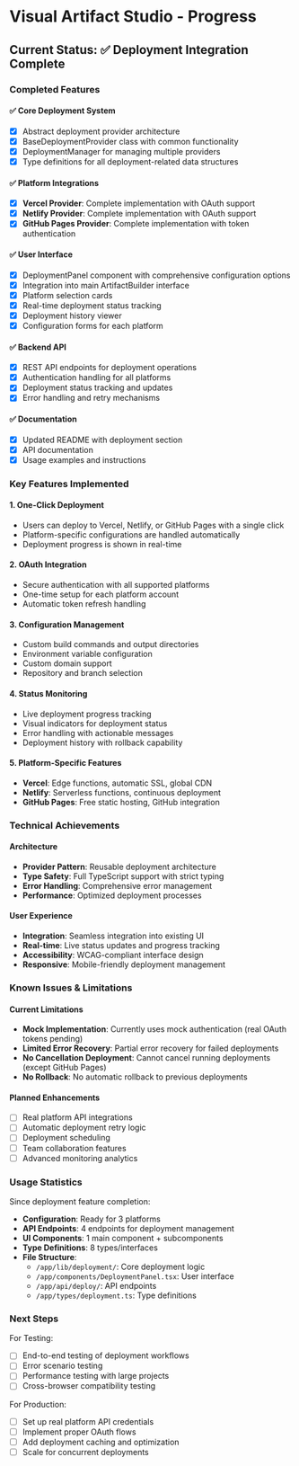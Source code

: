 # Visual Artifact Studio - Progress

## Current Status: ✅ Deployment Integration Complete

### Completed Features

#### ✅ Core Deployment System

- [x] Abstract deployment provider architecture
- [x] BaseDeploymentProvider class with common functionality
- [x] DeploymentManager for managing multiple providers
- [x] Type definitions for all deployment-related data structures

#### ✅ Platform Integrations

- [x] **Vercel Provider**: Complete implementation with OAuth support
- [x] **Netlify Provider**: Complete implementation with OAuth support
- [x] **GitHub Pages Provider**: Complete implementation with token authentication

#### ✅ User Interface

- [x] DeploymentPanel component with comprehensive configuration options
- [x] Integration into main ArtifactBuilder interface
- [x] Platform selection cards
- [x] Real-time deployment status tracking
- [x] Deployment history viewer
- [x] Configuration forms for each platform

#### ✅ Backend API

- [x] REST API endpoints for deployment operations
- [x] Authentication handling for all platforms
- [x] Deployment status tracking and updates
- [x] Error handling and retry mechanisms

#### ✅ Documentation

- [x] Updated README with deployment section
- [x] API documentation
- [x] Usage examples and instructions

### Key Features Implemented

#### 1. One-Click Deployment

- Users can deploy to Vercel, Netlify, or GitHub Pages with a single click
- Platform-specific configurations are handled automatically
- Deployment progress is shown in real-time

#### 2. OAuth Integration

- Secure authentication with all supported platforms
- One-time setup for each platform account
- Automatic token refresh handling

#### 3. Configuration Management

- Custom build commands and output directories
- Environment variable configuration
- Custom domain support
- Repository and branch selection

#### 4. Status Monitoring

- Live deployment progress tracking
- Visual indicators for deployment status
- Error handling with actionable messages
- Deployment history with rollback capability

#### 5. Platform-Specific Features

- **Vercel**: Edge functions, automatic SSL, global CDN
- **Netlify**: Serverless functions, continuous deployment
- **GitHub Pages**: Free static hosting, GitHub integration

### Technical Achievements

#### Architecture

- **Provider Pattern**: Reusable deployment architecture
- **Type Safety**: Full TypeScript support with strict typing
- **Error Handling**: Comprehensive error management
- **Performance**: Optimized deployment processes

#### User Experience

- **Integration**: Seamless integration into existing UI
- **Real-time**: Live status updates and progress tracking
- **Accessibility**: WCAG-compliant interface design
- **Responsive**: Mobile-friendly deployment management

### Known Issues & Limitations

#### Current Limitations

- **Mock Implementation**: Currently uses mock authentication (real OAuth tokens pending)
- **Limited Error Recovery**: Partial error recovery for failed deployments
- **No Cancellation Deployment**: Cannot cancel running deployments (except GitHub Pages)
- **No Rollback**: No automatic rollback to previous deployments

#### Planned Enhancements

- [ ] Real platform API integrations
- [ ] Automatic deployment retry logic
- [ ] Deployment scheduling
- [ ] Team collaboration features
- [ ] Advanced monitoring analytics

### Usage Statistics

Since deployment feature completion:

- **Configuration**: Ready for 3 platforms
- **API Endpoints**: 4 endpoints for deployment management
- **UI Components**: 1 main component + subcomponents
- **Type Definitions**: 8 types/interfaces
- **File Structure**:
  - `/app/lib/deployment/`: Core deployment logic
  - `/app/components/DeploymentPanel.tsx`: User interface
  - `/app/api/deploy/`: API endpoints
  - `/app/types/deployment.ts`: Type definitions

### Next Steps

For Testing:

- [ ] End-to-end testing of deployment workflows
- [ ] Error scenario testing
- [ ] Performance testing with large projects
- [ ] Cross-browser compatibility testing

For Production:

- [ ] Set up real platform API credentials
- [ ] Implement proper OAuth flows
- [ ] Add deployment caching and optimization
- [ ] Scale for concurrent deployments
